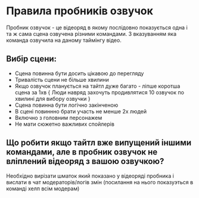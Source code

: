 # Правила пробників озвучок

Пробник озвучок - це відеоряд в якому послідовно показується одна і та ж сама сцена озвучена різними командами. З вказуванням яка команда озвучила на даному таймінгу відео.

## Вибір сцени:

* Сцена повинна бути досить цікавою до перегляду
* Тривалість сцени не більше хвилини
* Якщо озвучок планується на тайтл дуже багато - ліпше коротша сцена за 1хв
   { Люди навряд захочуть продивлятися 10 озвучок по хвилині для вибору озвучки }
* Сцена повинна бути логічно закінченою
* В сцені повиннно брати участь не менше 2х людей
* Включно з головним персонажем
* Не мати сюжетно важливих спойлерів

## Що робити якщо тайтл вже випущений іншими командами, але в пробник озвучок не вліплений відеоряд з вашою озвучкою?

Необхідно вирізати шматок який показано у відеоряді пробника і вислати в чат модераторів/логів змін (посилання на нього показуэться в команді хелп всім модерам)
